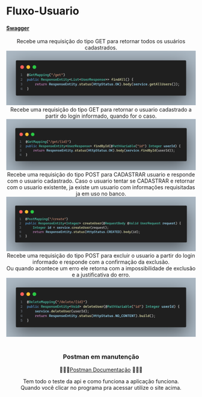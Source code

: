 # Fluxo-Usuario
#### [Swagger](http://localhost:8080/swagger-ui/index.html)

<div style="text-align: center;">
Recebe uma requisição do tipo GET para retornar todos os usuários cadastrados.
<img src="findAll.png">

<br>
Recebe uma requisição do tipo GET para retornar o usuario cadastrado a partir do login informado, quando for o caso.
<img src="findById.png">

<br>
Recebe uma requisição do tipo POST para CADASTRAR usuario e responde com o usuario cadastrado.
Caso o usuario tentar se CADASTRAR e retornar com o usuario existente, ja existe um usuario com informações 
requisitadas ja em uso no banco.
<img src="createUser.png">

<br>
Recebe uma requisição do tipo POST para excluir o usuario a partir do login informado e responde com a confirmação da exclusão.
<br>
Ou quando acontece um erro ele retorna com a impossibilidade de exclusão e a justificativa do erro.
<img src="deleteUser.png">
</div>

<br>

### <div style="text-align: center;"> Postman em manutenção </div>

<div style="text-align: center;">

👨🏾‍🔧[Postman Documentação](https://documenter.getpostman.com/view/38340143/2sAY4vi3vF) 👨🏾‍🔧 

Tem todo o teste da api e como funciona a aplicação funciona.
<br>
Quando você clicar no programa pra acessar utilize o site acima.
<br>

</div>